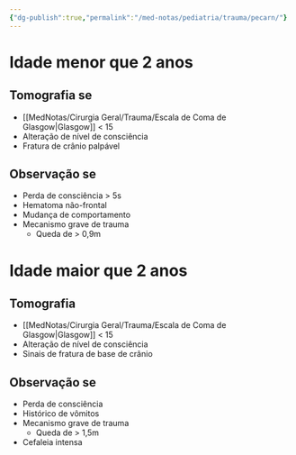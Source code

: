 ```yaml
---
{"dg-publish":true,"permalink":"/med-notas/pediatria/trauma/pecarn/"}
---
```


# Idade menor que 2 anos
## Tomografia se
- [[MedNotas/Cirurgia Geral/Trauma/Escala de Coma de Glasgow\|Glasgow]] < 15
- Alteração de nível de consciência
- Fratura de crânio palpável
## Observação se
- Perda de consciência > 5s
- Hematoma não-frontal
- Mudança de comportamento
- Mecanismo grave de trauma
	- Queda de > 0,9m

# Idade maior que 2 anos
## Tomografia
- [[MedNotas/Cirurgia Geral/Trauma/Escala de Coma de Glasgow\|Glasgow]] < 15
- Alteração de nível de consciência
- Sinais de fratura de base de crânio
## Observação se
- Perda de consciência
- Histórico de vômitos
- Mecanismo grave de trauma
	- Queda de > 1,5m
- Cefaleia intensa